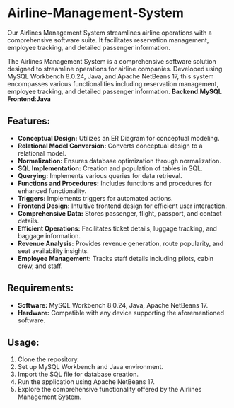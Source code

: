# Airline-Management-System
Our Airlines Management System streamlines airline operations with a comprehensive software suite. It facilitates reservation management, employee tracking, and detailed passenger information.

The Airlines Management System is a comprehensive software solution designed to streamline operations for airline companies. Developed using MySQL Workbench 8.0.24, Java, and Apache NetBeans 17, this system encompasses various functionalities including reservation management, employee tracking, and detailed passenger information.
**Backend**:**MySQL**
**Frontend**:**Java**

## Features:
- **Conceptual Design:** Utilizes an ER Diagram for conceptual modeling.
- **Relational Model Conversion:** Converts conceptual design to a relational model.
- **Normalization:** Ensures database optimization through normalization.
- **SQL Implementation:** Creation and population of tables in SQL.
- **Querying:** Implements various queries for data retrieval.
- **Functions and Procedures:** Includes functions and procedures for enhanced functionality.
- **Triggers:** Implements triggers for automated actions.
- **Frontend Design:** Intuitive frontend design for efficient user interaction.
- **Comprehensive Data:** Stores passenger, flight, passport, and contact details.
- **Efficient Operations:** Facilitates ticket details, luggage tracking, and baggage information.
- **Revenue Analysis:** Provides revenue generation, route popularity, and seat availability insights.
- **Employee Management:** Tracks staff details including pilots, cabin crew, and staff.

## Requirements:
- **Software:** MySQL Workbench 8.0.24, Java, Apache NetBeans 17.
- **Hardware:** Compatible with any device supporting the aforementioned software.

## Usage:
1. Clone the repository.
2. Set up MySQL Workbench and Java environment.
3. Import the SQL file for database creation.
4. Run the application using Apache NetBeans 17.
5. Explore the comprehensive functionality offered by the Airlines Management System.
